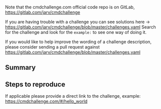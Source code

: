 Note that the cmdchallenge.com official code repo is on GitLab, https://gitlab.com/jarv/cmdchallenge

If you are having trouble with a challenge you can see solutions here -> https://gitlab.com/jarv/cmdchallenge/blob/master/challenges.yaml
Search for the challenge and look for the `example:` to see one way of doing it.

If you would like to help improve the wording of a challenge description, please consider sending a pull request against https://gitlab.com/jarv/cmdchallenge/blob/master/challenges.yaml

## Summary

## Steps to reproduce
If applicable please provide a direct link to the challenge, example: https://cmdchallenge.com/#/hello_world
